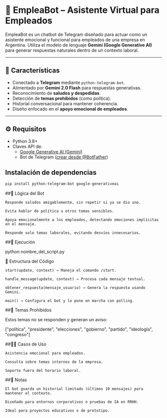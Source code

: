 # 🤖 EmpleaBot – Asistente Virtual para Empleados

EmpleaBot es un chatbot de Telegram diseñado para actuar como un asistente emocional y funcional para empleados de una empresa en Argentina. Utiliza el modelo de lenguaje **Gemini (Google Generative AI)** para generar respuestas naturales dentro de un contexto laboral.

---

## 🚀 Características

- Conectado a **Telegram** mediante `python-telegram-bot`.
- Alimentado por **Gemini 2.0 Flash** para respuestas generativas.
- Reconocimiento de **saludos y despedidas**.
- Detección de **temas prohibidos** (como política).
- Historial conversacional para mantener coherencia.
- Diseño enfocado en el **apoyo emocional de empleados**.

---

## ⚙️ Requisitos

- Python 3.8+
- Claves API de:
  - [Google Generative AI (Gemini)](https://makersuite.google.com/)
  - Bot de Telegram ([crear desde @BotFather](https://t.me/BotFather))

## Instalación de dependencias

```bash
pip install python-telegram-bot google-generativeai
```

##🧠 Lógica del Bot

    Responde saludos amigablemente, sin repetir si ya se dio uno.

    Evita hablar de política u otros temas sensibles.

    Apoya emocionalmente a los empleados, detectando emociones implícitas en el mensaje.

    Responde solo temas laborales, evitando desvíos innecesarios.

##🏃 Ejecución

python nombre_del_script.py

📂 Estructura del Código

    start(update, context) → Maneja el comando /start.

    handle_message(update, context) → Procesa cada mensaje textual.

    obtener_respuesta(mensaje_usuario) → Genera la respuesta usando Gemini.

    main() → Configura el bot y lo pone en marcha con polling.

##🛑 Temas Prohibidos

Estos temas no se responden y generan un aviso:

["política", "presidente", "elecciones", "gobierno", "partido", "ideología", "congreso"]

##🧑‍💼 Casos de Uso

    Asistencia emocional para empleados.

    Consulta sobre temas internos de la empresa.

    Soporte fuera del horario laboral.

##📌 Notas

    El bot guarda un historial limitado (últimos 10 mensajes) para mantener el contexto.

    Diseñado para entornos corporativos o pruebas de IA en RRHH.

    Ideal para proyectos educativos o de prototipo.
